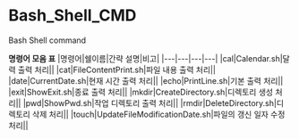 # Bash_Shell_CMD
Bash Shell command

**명령어 모음 표**
|명령어|쉘이름|간략 설명|비고|
|---|---|---|---|
|cal|Calendar.sh|달력 출력 처리||
|cat|FileContentPrint.sh|파일 내용 출력 처리||
|date|CurrentDate.sh|현재 시간 출력 처리||
|echo|PrintLine.sh|기본 출력 처리||
|exit|ShowExit.sh|종료 출력 처리||
|mkdir|CreateDirectory.sh|디렉토리 생성 처리||
|pwd|ShowPwd.sh|작업 디렉토리 출력 처리||
|rmdir|DeleteDirectory.sh|디렉토리 삭제 처리||
|touch|UpdateFileModificationDate.sh|파일의 갱신 일자 수정 처리||
